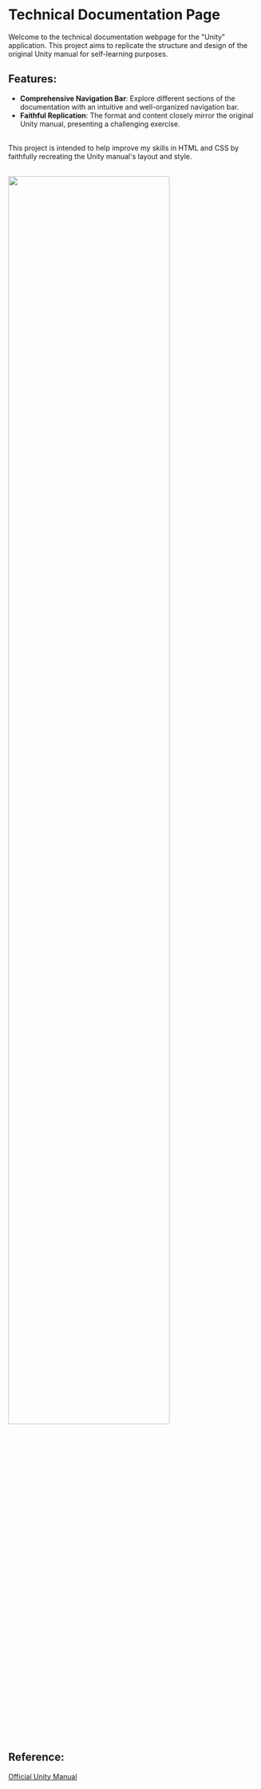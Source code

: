 # Technical Documentation Page

Welcome to the technical documentation webpage for the "Unity" application. This project aims to replicate the structure and design of the original Unity manual for self-learning purposes.

## Features:

- **Comprehensive Navigation Bar**: Explore different sections of the documentation with an intuitive and well-organized navigation bar.
- **Faithful Replication**: The format and content closely mirror the original Unity manual, presenting a challenging exercise.

<br>This project is intended to help improve my skills in HTML and CSS by faithfully recreating the Unity manual's layout and style.
<br><br>

<img width="80%" src="https://github.com/Locus-Wong/Technical-documentation-page/assets/125144955/a148ef73-9a78-45c0-aacd-07c7d678927b">

## Reference:
<a href="https://docs.unity3d.com/Manual/index.html"> Official Unity Manual</a>
